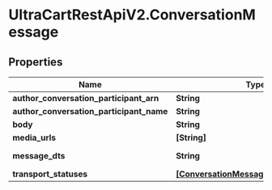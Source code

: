 # UltraCartRestApiV2.ConversationMessage

## Properties
Name | Type | Description | Notes
------------ | ------------- | ------------- | -------------
**author_conversation_participant_arn** | **String** |  | [optional] 
**author_conversation_participant_name** | **String** |  | [optional] 
**body** | **String** |  | [optional] 
**media_urls** | **[String]** |  | [optional] 
**message_dts** | **String** | Message date/time | [optional] 
**transport_statuses** | [**[ConversationMessageTransportStatus]**](ConversationMessageTransportStatus.md) |  | [optional] 


